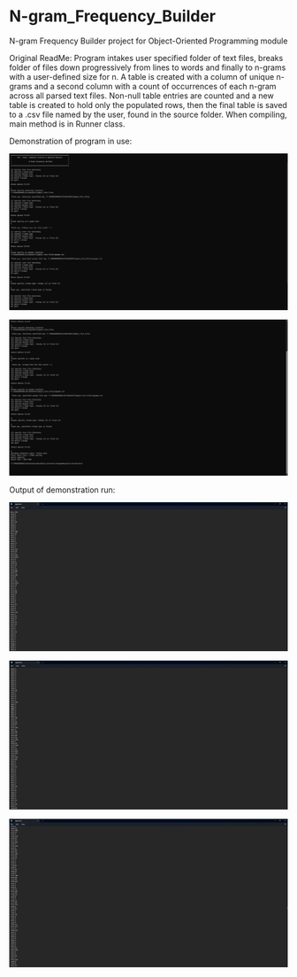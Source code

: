 # N-gram_Frequency_Builder
 N-gram Frequency Builder project for Object-Oriented Programming module

Original ReadMe:
Program intakes user specified folder of text files, breaks folder
of files down progressively from lines to words and finally to 
n-grams with a user-defined size for n. 
A table is created with a column of unique n-grams and a second 
column with a count of occurrences of each n-gram across all 
parsed text files. 
Non-null table entries are counted and a new table is created to 
hold only the populated rows, then the final table is saved to a 
.csv file named by the user, found in the source folder.
When compiling, main method is in Runner class. 

Demonstration of program in use:

![Demonstration_1](Captures/Demo_1.png)

![Demonstration_2](Captures/Demo_2.png)

Output of demonstration run:

![Output_1](Captures/Output_1.png)

![Output_2](Captures/Output_2.png)

![Output_3](Captures/Output_3.png)